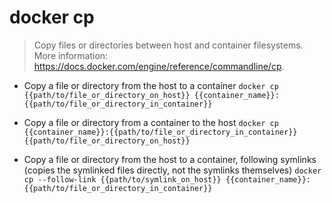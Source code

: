 # docker cp
> Copy files or directories between host and container filesystems.
> More information: <https://docs.docker.com/engine/reference/commandline/cp>.

- Copy a file or directory from the host to a container
`docker cp {{path/to/file_or_directory_on_host}} {{container_name}}:{{path/to/file_or_directory_in_container}}`

- Copy a file or directory from a container to the host
`docker cp {{container_name}}:{{path/to/file_or_directory_in_container}} {{path/to/file_or_directory_on_host}}`

- Copy a file or directory from the host to a container, following symlinks (copies the symlinked files directly, not the symlinks themselves)
`docker cp --follow-link {{path/to/symlink_on_host}} {{container_name}}:{{path/to/file_or_directory_in_container}}`
